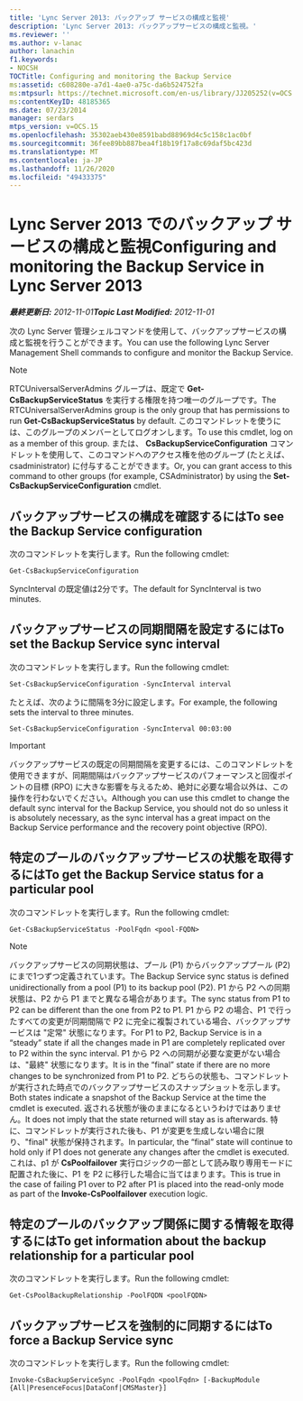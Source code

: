 ```yaml
---
title: 'Lync Server 2013: バックアップ サービスの構成と監視'
description: 'Lync Server 2013: バックアップサービスの構成と監視。'
ms.reviewer: ''
ms.author: v-lanac
author: lanachin
f1.keywords:
- NOCSH
TOCTitle: Configuring and monitoring the Backup Service
ms:assetid: c608280e-a7d1-4ae0-a75c-da6b524752fa
ms:mtpsurl: https://technet.microsoft.com/en-us/library/JJ205252(v=OCS.15)
ms:contentKeyID: 48185365
ms.date: 07/23/2014
manager: serdars
mtps_version: v=OCS.15
ms.openlocfilehash: 35302aeb430e8591babd88969d4c5c158c1ac0bf
ms.sourcegitcommit: 36fee89bb887bea4f18b19f17a8c69daf5bc423d
ms.translationtype: MT
ms.contentlocale: ja-JP
ms.lasthandoff: 11/26/2020
ms.locfileid: "49433375"
---
```

# <a name="configuring-and-monitoring-the-backup-service-in-lync-server-2013"></a><span data-ttu-id="07432-103">Lync Server 2013 でのバックアップ サービスの構成と監視</span><span class="sxs-lookup"><span data-stu-id="07432-103">Configuring and monitoring the Backup Service in Lync Server 2013</span></span>

<div data-xmlns="http://www.w3.org/1999/xhtml">

<div class="topic" data-xmlns="http://www.w3.org/1999/xhtml" data-msxsl="urn:schemas-microsoft-com:xslt" data-cs="https://msdn.microsoft.com/">

<div data-asp="https://msdn2.microsoft.com/asp">



</div>

<div id="mainSection">

<div id="mainBody"><span data-ttu-id="07432-104">

<span> </span></span><span class="sxs-lookup"><span data-stu-id="07432-104">

<span> </span></span></span>

<span data-ttu-id="07432-105">_**最終更新日:** 2012-11-01_</span><span class="sxs-lookup"><span data-stu-id="07432-105">_**Topic Last Modified:** 2012-11-01_</span></span>

<span data-ttu-id="07432-106">次の Lync Server 管理シェルコマンドを使用して、バックアップサービスの構成と監視を行うことができます。</span><span class="sxs-lookup"><span data-stu-id="07432-106">You can use the following Lync Server Management Shell commands to configure and monitor the Backup Service.</span></span>

<div>


> [!NOTE]  
> <span data-ttu-id="07432-107">RTCUniversalServerAdmins グループは、既定で <STRONG>Get-CsBackupServiceStatus</STRONG> を実行する権限を持つ唯一のグループです。</span><span class="sxs-lookup"><span data-stu-id="07432-107">The RTCUniversalServerAdmins group is the only group that has permissions to run <STRONG>Get-CsBackupServiceStatus</STRONG> by default.</span></span> <span data-ttu-id="07432-108">このコマンドレットを使うには、このグループのメンバーとしてログオンします。</span><span class="sxs-lookup"><span data-stu-id="07432-108">To use this cmdlet, log on as a member of this group.</span></span> <span data-ttu-id="07432-109">または、 <STRONG>CsBackupServiceConfiguration</STRONG> コマンドレットを使用して、このコマンドへのアクセス権を他のグループ (たとえば、csadministrator) に付与することができます。</span><span class="sxs-lookup"><span data-stu-id="07432-109">Or, you can grant access to this command to other groups (for example, CSAdministrator) by using the <STRONG>Set-CsBackupServiceConfiguration</STRONG> cmdlet.</span></span>



</div>

<div>

## <a name="to-see-the-backup-service-configuration"></a><span data-ttu-id="07432-110">バックアップサービスの構成を確認するには</span><span class="sxs-lookup"><span data-stu-id="07432-110">To see the Backup Service configuration</span></span>

<span data-ttu-id="07432-111">次のコマンドレットを実行します。</span><span class="sxs-lookup"><span data-stu-id="07432-111">Run the following cmdlet:</span></span>

    Get-CsBackupServiceConfiguration

<span data-ttu-id="07432-112">SyncInterval の既定値は2分です。</span><span class="sxs-lookup"><span data-stu-id="07432-112">The default for SyncInterval is two minutes.</span></span>

</div>

<div>

## <a name="to-set-the-backup-service-sync-interval"></a><span data-ttu-id="07432-113">バックアップサービスの同期間隔を設定するには</span><span class="sxs-lookup"><span data-stu-id="07432-113">To set the Backup Service sync interval</span></span>

<span data-ttu-id="07432-114">次のコマンドレットを実行します。</span><span class="sxs-lookup"><span data-stu-id="07432-114">Run the following cmdlet:</span></span>

    Set-CsBackupServiceConfiguration -SyncInterval interval

<span data-ttu-id="07432-115">たとえば、次のように間隔を3分に設定します。</span><span class="sxs-lookup"><span data-stu-id="07432-115">For example, the following sets the interval to three minutes.</span></span>

    Set-CsBackupServiceConfiguration -SyncInterval 00:03:00

<div>


> [!IMPORTANT]  
> <span data-ttu-id="07432-116">バックアップサービスの既定の同期間隔を変更するには、このコマンドレットを使用できますが、同期間隔はバックアップサービスのパフォーマンスと回復ポイントの目標 (RPO) に大きな影響を与えるため、絶対に必要な場合以外は、この操作を行わないでください。</span><span class="sxs-lookup"><span data-stu-id="07432-116">Although you can use this cmdlet to change the default sync interval for the Backup Service, you should not do so unless it is absolutely necessary, as the sync interval has a great impact on the Backup Service performance and the recovery point objective (RPO).</span></span>



</div>

</div>

<div>

## <a name="to-get-the-backup-service-status-for-a-particular-pool"></a><span data-ttu-id="07432-117">特定のプールのバックアップサービスの状態を取得するには</span><span class="sxs-lookup"><span data-stu-id="07432-117">To get the Backup Service status for a particular pool</span></span>

<span data-ttu-id="07432-118">次のコマンドレットを実行します。</span><span class="sxs-lookup"><span data-stu-id="07432-118">Run the following cmdlet:</span></span>

    Get-CsBackupServiceStatus -PoolFqdn <pool-FQDN>

<div>


> [!NOTE]  
> <span data-ttu-id="07432-119">バックアップサービスの同期状態は、プール (P1) からバックアッププール (P2) にまで1つずつ定義されています。</span><span class="sxs-lookup"><span data-stu-id="07432-119">The Backup Service sync status is defined unidirectionally from a pool (P1) to its backup pool (P2).</span></span> <span data-ttu-id="07432-120">P1 から P2 への同期状態は、P2 から P1 までと異なる場合があります。</span><span class="sxs-lookup"><span data-stu-id="07432-120">The sync status from P1 to P2 can be different than the one from P2 to P1.</span></span> <span data-ttu-id="07432-121">P1 から P2 の場合、P1 で行ったすべての変更が同期間隔で P2 に完全に複製されている場合、バックアップサービスは "定常" 状態になります。</span><span class="sxs-lookup"><span data-stu-id="07432-121">For P1 to P2, Backup Service is in a “steady” state if all the changes made in P1 are completely replicated over to P2 within the sync interval.</span></span> <span data-ttu-id="07432-122">P1 から P2 への同期が必要な変更がない場合は、"最終" 状態になります。</span><span class="sxs-lookup"><span data-stu-id="07432-122">It is in the “final” state if there are no more changes to be synchronized from P1 to P2.</span></span> <span data-ttu-id="07432-123">どちらの状態も、コマンドレットが実行された時点でのバックアップサービスのスナップショットを示します。</span><span class="sxs-lookup"><span data-stu-id="07432-123">Both states indicate a snapshot of the Backup Service at the time the cmdlet is executed.</span></span> <span data-ttu-id="07432-124">返される状態が後のままになるというわけではありません。</span><span class="sxs-lookup"><span data-stu-id="07432-124">It does not imply that the state returned will stay as is afterwards.</span></span> <span data-ttu-id="07432-125">特に、コマンドレットが実行された後も、P1 が変更を生成しない場合に限り、"final" 状態が保持されます。</span><span class="sxs-lookup"><span data-stu-id="07432-125">In particular, the “final” state will continue to hold only if P1 does not generate any changes after the cmdlet is executed.</span></span> <span data-ttu-id="07432-126">これは、p1 が <STRONG>CsPoolfailover</STRONG> 実行ロジックの一部として読み取り専用モードに配置された後に、P1 を P2 に移行した場合に当てはまります。</span><span class="sxs-lookup"><span data-stu-id="07432-126">This is true in the case of failing P1 over to P2 after P1 is placed into the read-only mode as part of the <STRONG>Invoke-CsPoolfailover</STRONG> execution logic.</span></span>



</div>

</div>

<div>

## <a name="to-get-information-about-the-backup-relationship-for-a-particular-pool"></a><span data-ttu-id="07432-127">特定のプールのバックアップ関係に関する情報を取得するには</span><span class="sxs-lookup"><span data-stu-id="07432-127">To get information about the backup relationship for a particular pool</span></span>

<span data-ttu-id="07432-128">次のコマンドレットを実行します。</span><span class="sxs-lookup"><span data-stu-id="07432-128">Run the following cmdlet:</span></span>

    Get-CsPoolBackupRelationship -PoolFQDN <poolFQDN>

</div>

<div>

## <a name="to-force-a-backup-service-sync"></a><span data-ttu-id="07432-129">バックアップサービスを強制的に同期するには</span><span class="sxs-lookup"><span data-stu-id="07432-129">To force a Backup Service sync</span></span>

<span data-ttu-id="07432-130">次のコマンドレットを実行します。</span><span class="sxs-lookup"><span data-stu-id="07432-130">Run the following cmdlet:</span></span>

    Invoke-CsBackupServiceSync -PoolFqdn <poolFqdn> [-BackupModule  {All|PresenceFocus|DataConf|CMSMaster}]

<span data-ttu-id="07432-131"></div>

</div>

<span> </span>

</div>

</div>

</span><span class="sxs-lookup"><span data-stu-id="07432-131"></div>

</div>

<span> </span>

</div>

</div>

</span></span></div>

